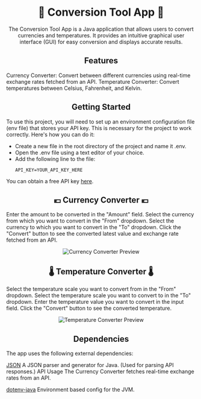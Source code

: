 <h1 align="center">💸 Conversion Tool App 💸</h1>

<p align="center">
The Conversion Tool App is a Java application that allows users to convert currencies and temperatures. It provides an intuitive graphical user interface (GUI) for easy conversion and displays accurate results.
</p>

<h2 align="center"> Features </h2>

<p>Currency Converter: Convert between different currencies using real-time exchange rates fetched from an API.
Temperature Converter: Convert temperatures between Celsius, Fahrenheit, and Kelvin.
</p>

<h2 align="center"> Getting Started </h2>
<p>
To use this project, you will need to set up an environment configuration file (env file) that stores your API key. This is necessary for the project to work correctly. Here's how you can do it:
<ul>
<li>Create a new file in the root directory of the project and name it .env.</li>
<li>Open the .env file using a text editor of your choice.</li>
<li>Add the following line to the file: <br> </li>
<code>
API_KEY=YOUR_API_KEY_HERE
</code>
</ul>

You can obtain a free API key [here](https://app.exchangerate-api.com/).
</p>



<h2 align="center"> 💶 Currency Converter 💶 </h2>

Enter the amount to be converted in the "Amount" field.
Select the currency from which you want to convert in the "From" dropdown.
Select the currency to which you want to convert in the "To" dropdown.
Click the "Convert" button to see the converted latest value and exchange rate fetched from an API.

<p align="center">
  <img src="https://media.giphy.com/media/6Yw3kg6lu02j5HI9kC/giphy.gif" alt="Currency Converter Preview">
</p>

<h2 align="center"> 🌡️ Temperature Converter 🌡️ </h2>

Select the temperature scale you want to convert from in the "From" dropdown.
Select the temperature scale you want to convert to in the "To" dropdown.
Enter the temperature value you want to convert in the input field.
Click the "Convert" button to see the converted temperature.

<p align="center">
  <img src="https://media.giphy.com/media/nw0nRsOpBEtO3pja8d/giphy.gif" alt="Temperature Converter Preview">
</p>

<h2 align="center"> Dependencies </h2>

The app uses the following external dependencies:

[JSON](https://mvnrepository.com/artifact/org.json/json) A JSON parser and generator for Java. (Used for parsing API responses.)
API Usage
The Currency Converter fetches real-time exchange rates from an API.

[dotenv-java](https://mvnrepository.com/artifact/io.github.cdimascio/java-dotenv) Environment based config for the JVM. 
